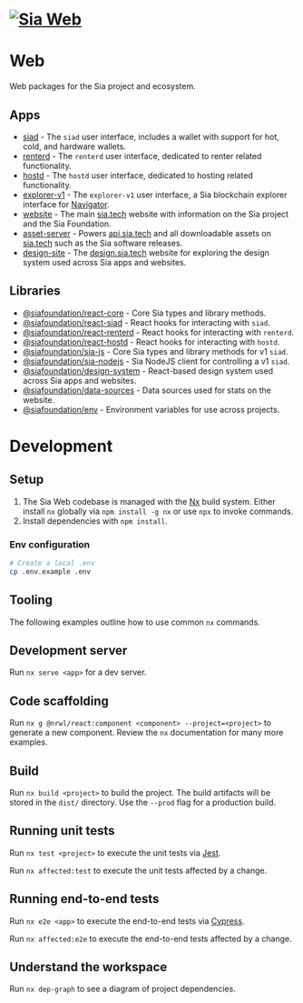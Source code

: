 # [![Sia Web](https://sia.tech/banners/sia-banner-web.png)](http://sia.tech)

# Web

Web packages for the Sia project and ecosystem.

## Apps

- [siad](apps/siad) - The `siad` user interface, includes a wallet with support for hot, cold, and hardware wallets.
- [renterd](apps/renterd) - The `renterd` user interface, dedicated to renter related functionality.
- [hostd](apps/hostd) - The `hostd` user interface, dedicated to hosting related functionality.
- [explorer-v1](apps/explorer-v1) - The `explorer-v1` user interface, a Sia blockchain explorer interface for [Navigator](https://github.com/hakkane84/navigator-sia).
- [website](apps/website) - The main [sia.tech](https://sia.tech) website with information on the Sia project and the Sia Foundation.
- [asset-server](apps/asset-server) - Powers [api.sia.tech](https://api.sia.tech) and all downloadable assets on [sia.tech](https://sia.tech) such as the Sia software releases.
- [design-site](apps/design-site) - The [design.sia.tech](https://design.sia.tech) website for exploring the design system used across Sia apps and websites.

## Libraries

- [@siafoundation/react-core](libs/react-core) - Core Sia types and library methods.
- [@siafoundation/react-siad](libs/react-siad) - React hooks for interacting with `siad`.
- [@siafoundation/react-renterd](libs/react-renterd) - React hooks for interacting with `renterd`.
- [@siafoundation/react-hostd](libs/react-hostd) - React hooks for interacting with `hostd`.
- [@siafoundation/sia-js](libs/sia-js) - Core Sia types and library methods for v1 `siad`.
- [@siafoundation/sia-nodejs](libs/sia-nodejs) - Sia NodeJS client for controlling a v1 `siad`.
- [@siafoundation/design-system](libs/design-system) - React-based design system used across Sia apps and websites.
- [@siafoundation/data-sources](libs/data-sources) - Data sources used for stats on the website.
- [@siafoundation/env](libs/env) - Environment variables for use across projects.

# Development

## Setup

1. The Sia Web codebase is managed with the [Nx](https://nx.dev) build system. Either install `nx` globally via `npm install -g nx` or use `npx` to invoke commands.
2. Install dependencies with `npm install`.

### Env configuration

```sh
# Create a local .env
cp .env.example .env
```

## Tooling

The following examples outline how to use common `nx` commands.

## Development server

Run `nx serve <app>` for a dev server.

## Code scaffolding

Run `nx g @nrwl/react:component <component> --project=<project>` to generate a new component. Review the `nx` documentation for many more examples.

## Build

Run `nx build <project>` to build the project. The build artifacts will be stored in the `dist/` directory. Use the `--prod` flag for a production build.

## Running unit tests

Run `nx test <project>` to execute the unit tests via [Jest](https://jestjs.io).

Run `nx affected:test` to execute the unit tests affected by a change.

## Running end-to-end tests

Run `nx e2e <app>` to execute the end-to-end tests via [Cypress](https://www.cypress.io).

Run `nx affected:e2e` to execute the end-to-end tests affected by a change.

## Understand the workspace

Run `nx dep-graph` to see a diagram of project dependencies.
